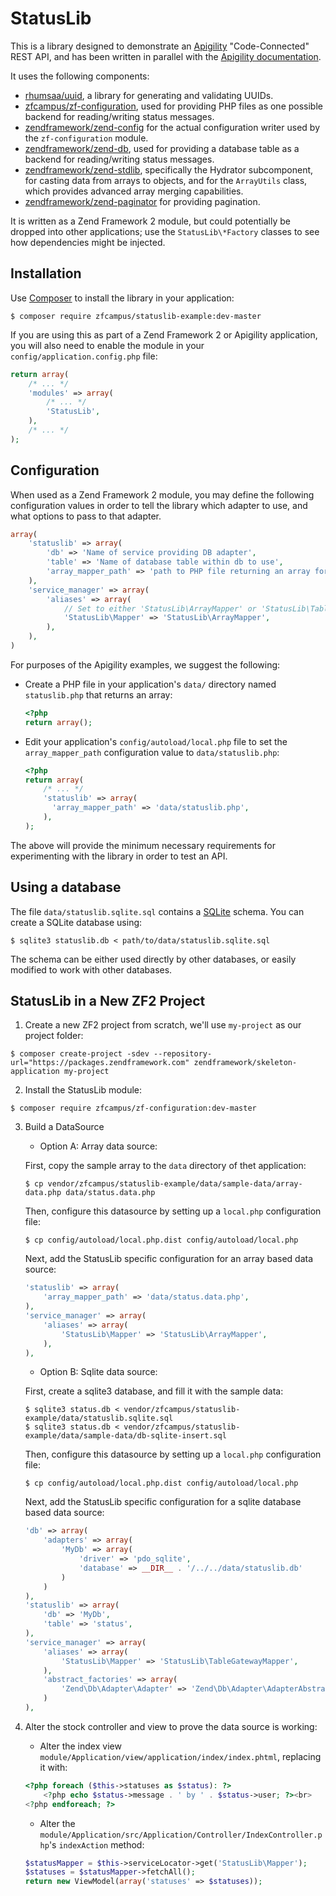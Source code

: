 StatusLib
=========

This is a library designed to demonstrate an [Apigility](http://apigility.org/) "Code-Connected"
REST API, and has been written in parallel with the [Apigility documentation](https://github.com/zfcampus/apigility-documentation).

It uses the following components:

- [rhumsaa/uuid](https://github.com/ramsey/uuid), a library for generating and validating UUIDs.
- [zfcampus/zf-configuration](https://github.com/zfcampus/zf-configuration), used for providing PHP
  files as one possible backend for reading/writing status messages.
- [zendframework/zend-config](https://framework.zend.com/) for the actual configuration writer used
  by the `zf-configuration` module.
- [zendframework/zend-db](https://framework.zend.com/), used for providing a database table as a
  backend for reading/writing status messages.
- [zendframework/zend-stdlib](https://framework.zend.com/), specifically the Hydrator subcomponent,
  for casting data from arrays to objects, and for the `ArrayUtils` class, which provides advanced
  array merging capabilities.
- [zendframework/zend-paginator](https://framework.zend.com/) for providing pagination.

It is written as a Zend Framework 2 module, but could potentially be dropped into other
applications; use the `StatusLib\*Factory` classes to see how dependencies might be injected.

Installation
------------

Use [Composer](https://getcomposer.org/) to install the library in your application:

```console
$ composer require zfcampus/statuslib-example:dev-master
```

If you are using this as part of a Zend Framework 2 or Apigility application, you will also need to
enable the module in your `config/application.config.php` file:

```php
return array(
    /* ... */
    'modules' => array(
        /* ... */
        'StatusLib',
    ),
    /* ... */
);
```

Configuration
-------------

When used as a Zend Framework 2 module, you may define the following configuration values in order
to tell the library which adapter to use, and what options to pass to that adapter.

```php
array(
    'statuslib' => array(
        'db' => 'Name of service providing DB adapter',
        'table' => 'Name of database table within db to use',
        'array_mapper_path' => 'path to PHP file returning an array for use with ArrayMapper',
    ),
    'service_manager' => array(
        'aliases' => array(
            // Set to either 'StatusLib\ArrayMapper' or 'StatusLib\TableGatewayMapper'
            'StatusLib\Mapper' => 'StatusLib\ArrayMapper',
        ),
    ),
)
```

For purposes of the Apigility examples, we suggest the following:

- Create a PHP file in your application's `data/` directory named `statuslib.php` that returns an
  array:

  ```php
  <?php
  return array();
  ```

- Edit your application's `config/autoload/local.php` file to set the `array_mapper_path`
  configuration value to `data/statuslib.php`:

  ```php
  <?php
  return array(
      /* ... */
      'statuslib' => array(
        'array_mapper_path' => 'data/statuslib.php',
      ),
  );
  ```

The above will provide the minimum necessary requirements for experimenting with the library in
order to test an API.

Using a database
----------------

The file `data/statuslib.sqlite.sql` contains a [SQLite](https://www.sqlite.org/) schema. You can
create a SQLite database using:

```console
$ sqlite3 statuslib.db < path/to/data/statuslib.sqlite.sql
```

The schema can be either used directly by other databases, or easily modified to work with other
databases.


StatusLib in a New ZF2 Project
------------------------------

1. Create a new ZF2 project from scratch, we'll use `my-project` as our project folder:

  ```console
  $ composer create-project -sdev --repository-url="https://packages.zendframework.com" zendframework/skeleton-application my-project
  ```

2. Install the StatusLib module:

  ```console
  $ composer require zfcampus/zf-configuration:dev-master
  ```

3. Build a DataSource

    - Option A: Array data source:

    First, copy the sample array to the `data` directory of thet application:

    ```console
    $ cp vendor/zfcampus/statuslib-example/data/sample-data/array-data.php data/status.data.php
    ```

    Then, configure this datasource by setting up a `local.php` configuration file:

    ```console
    $ cp config/autoload/local.php.dist config/autoload/local.php
    ```

    Next, add the StatusLib specific configuration for an array based data source:

    ```php
    'statuslib' => array(
        'array_mapper_path' => 'data/status.data.php',
    ),
    'service_manager' => array(
        'aliases' => array(
            'StatusLib\Mapper' => 'StatusLib\ArrayMapper',
        ),
    ),
    ```

    - Option B: Sqlite data source:

    First, create a sqlite3 database, and fill it with the sample data:

    ```console
    $ sqlite3 status.db < vendor/zfcampus/statuslib-example/data/statuslib.sqlite.sql
    $ sqlite3 status.db < vendor/zfcampus/statuslib-example/data/sample-data/db-sqlite-insert.sql
    ```

    Then, configure this datasource by setting up a `local.php` configuration file:

    ```console
    $ cp config/autoload/local.php.dist config/autoload/local.php
    ```

    Next, add the StatusLib specific configuration for a sqlite database based data source:

    ```php
    'db' => array(
        'adapters' => array(
            'MyDb' => array(
                'driver' => 'pdo_sqlite',
                'database' => __DIR__ . '/../../data/statuslib.db'
            )
        )
    ),
    'statuslib' => array(
        'db' => 'MyDb',
        'table' => 'status',
    ),
    'service_manager' => array(
        'aliases' => array(
            'StatusLib\Mapper' => 'StatusLib\TableGatewayMapper',
        ),
        'abstract_factories' => array(
            'Zend\Db\Adapter\Adapter' => 'Zend\Db\Adapter\AdapterAbstractServiceFactory',
        )
    ),
    ```

4. Alter the stock controller and view to prove the data source is working:

    -  Alter the index view `module/Application/view/application/index/index.phtml`, replacing it with:

    ```php
    <?php foreach ($this->statuses as $status): ?>
        <?php echo $status->message . ' by ' . $status->user; ?><br>
    <?php endforeach; ?>
    ```

    - Alter the `module/Application/src/Application/Controller/IndexController.php`'s `indexAction` method:

    ```php
    $statusMapper = $this->serviceLocator->get('StatusLib\Mapper');
    $statuses = $statusMapper->fetchAll();
    return new ViewModel(array('statuses' => $statuses));
    ```
